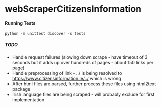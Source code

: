 # webScraperCitizensInformation

#### Running Tests

```
python -m unittest discover -s tests
```

##### TODO

- Handle request failures (slowing down scrape - have timeout of 3 seconds but it adds up over hundreds of pages - about 150 links per page)
- Handle preprocessing of link - ../ is being resolved to https://www.citizensinformation.ie/../ which is wrong
- After html files are parsed, further process these files using html2text package
- Irish language files are being scraped - will probably exclude for first implementation
